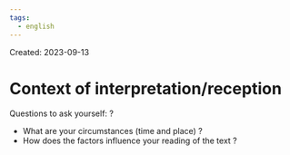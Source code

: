```yaml
---
tags:
  - english
---
```

Created: 2023-09-13

# Context of interpretation/reception
Questions to ask yourself:
?
- What are your circumstances (time and place) ?
- How does the factors influence your reading of the text ?
<!--SR:!2024-08-07,188,230-->